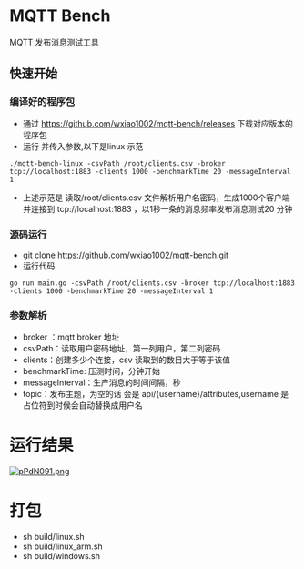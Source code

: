 # MQTT Bench
 MQTT 发布消息测试工具

 ## 快速开始

 ### 编译好的程序包
-  通过 https://github.com/wxiao1002/mqtt-bench/releases 下载对应版本的程序包
- 运行 并传入参数,以下是linux 示范
```
./mqtt-bench-linux -csvPath /root/clients.csv -broker tcp://localhost:1883 -clients 1000 -benchmarkTime 20 -messageInterval 1
```
- 上述示范是 读取/root/clients.csv  文件解析用户名密码，生成1000个客户端并连接到 tcp://localhost:1883 ，以1秒一条的消息频率发布消息测试20 分钟

### 源码运行
- git clone https://github.com/wxiao1002/mqtt-bench.git
- 运行代码

```
go run main.go -csvPath /root/clients.csv -broker tcp://localhost:1883 -clients 1000 -benchmarkTime 20 -messageInterval 1
```
### 参数解析
- broker ：mqtt broker 地址    		
- csvPath：读取用户密码地址，第一列用户，第二列密码 
- clients：创建多少个连接，csv 读取到的数目大于等于该值
- benchmarkTime: 压测时间，分钟开始
- messageInterval：生产消息的时间间隔，秒
- topic：发布主题，为空的话 会是 api/{username}/attributes,username 是占位符到时候会自动替换成用户名 

# 运行结果

[![pPdN091.png](https://s1.ax1x.com/2023/08/29/pPdN091.png)](https://imgse.com/i/pPdN091)


		        
# 打包
- sh build/linux.sh	
- sh build/linux_arm.sh 
- sh build/windows.sh  